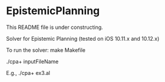 # EpistemicPlanning
This README file is under constructing.

Solver for Epistemic Planning (tested on iOS 10.11.x and 10.12.x)

To run the solver:
  make Makefile
  
  ./cpa+ inputFileName
  
  E.g., ./cpa+ ex3.al
